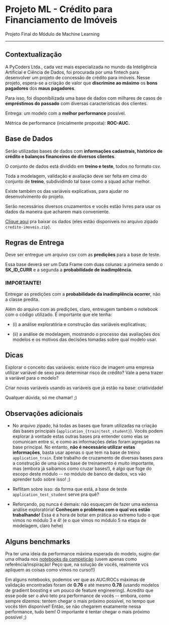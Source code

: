 # Projeto ML - Crédito para Financiamento de Imóveis

Projeto Final do Módulo de Machine Learning
______


## Contextualização

A PyCoders Ltda., cada vez mais especializada no mundo da Inteligência Artificial e Ciência de Dados, foi procurada por uma fintech para desenvolver um projeto de concessão de crédito para imóveis. Nesse projeto, espera-se a criação de valor que **discrimine ao máximo** os **bons pagadores** dos **maus pagadores**. 

Para isso, foi disponibilizada uma base de dados com milhares de casos de **empréstimos do passado** com diversas características dos clientes. 

Entrega: um modelo com a **melhor performance** possível.

Métrica de performance (inicialmente proposta): **ROC-AUC.**


## Base de Dados

Serão utilizadas bases de dados com **informações cadastrais, histórico de crédito e balanços financeiros de diversos clientes**. 

O conjunto de dados está dividido em **treino e teste**, todos no formato csv. 

Toda a modelagem, validação e avaliação deve ser feita em cima do conjunto de **treino**, subdividindo tal base como a squad achar melhor. 

Existe também os das variáveis explicativas, para ajudar no desenvolvimento do projeto. 

Serão necessários diversos cruzamentos e vocês estão livres para usar os dados da maneira que acharem mais conveniente.

[Clique aqui](https://drive.google.com/file/d/17fyteuN2MdGdbP5_Xq_sySN_yH91vTup/view) pra baixar os dados (eles estão disponiveis no arquivo zipado `credito-imoveis.zip`).

## Regras de Entrega

Deve ser entregue um arquivo csv com as **predições** para a base de teste.

Essa base deverá ser um Data Frame com duas colunas: a primeira sendo o **SK_ID_CURR** e a segunda a **probabilidade de inadimplência.**

### IMPORTANTE!

Entregar as predições com a **probabilidade da inadimplência ocorrer**, não a classe predita.

Além do arquivo com as predições, claro, entreugem também o notebook com o código utilizado. É importante que ele tenha:

- (i) a análise exploratória e construção das variáveis explicativas;

- (ii) a análise de modelagem, mostrando o processo das avaliações dos modelos e os motivos das decisões tomadas sobre qual modelo usar.

## Dicas


Explorar o conceito das variáveis: existe risco de imagem uma empresa utilizar variável de sexo para determinar risco de crédito? Vale a pena trazer a variável para o modelo?

Criar novas variáveis usando as variáveis que já estão na base: criatividade!

Qualquer dúvida, só me chamar! ;)


## Observações adicionais

- No arquivo zipado, há todas as bases que foram utilizadas na criação das bases principais (`application_{train|test_student}`). Vocês podem explorar à vontade estas outras bases pra entender como elas se comunicam entre si, e como as informações delas foram agregadas na base principal. No entanto, **não é necessário utilizar estas informações**, basta usar apenas o que tem na base de treino `application_train`. Este trabalho de cruzamento de diversas bases para a construção de uma única base de treinamento é muito importante, mas (embora já saibamos como cruzar bases!), é algo que foge do escopo deste módulo -- no módulo de banco de dados, vcs vão aprender tudo sobre isso! ;)

- Reflitam sobre isso: da forma que está, a base de teste `application_test_student` serve pra quê?

- Reforçando, pq nunca é demais: não esqueçam de fazer uma extensa análise exploratória! **Conheçam o problema com o qual vcs estão trabalhando!** Essa é a hora de botar em prática ao extremo tudo o que vimos no módulo 3 e 4! (e o que vimos no módulo 5 na etapa de modelagem, claro hehe)


## Alguns benchmarks

Pra ter uma ideia da performance máxima esperada do modelo, sugiro dar uma olhada nos [notebooks da competição](https://www.kaggle.com/c/home-credit-default-risk/code?competitionId=9120&sortBy=voteCount) (usem apenas como referência/inspiração! Peço que, na solução de vocês, realmente vcs apliquem as coisas como vimos no curso!!)

Em alguns notebooks, podemos ver que as AUC/ROCs máximas de validação encontradas foram de **0.76** e até mesmo **0.78** (usando modelos de gradient boosting e um pouco de feature engineering). Acredito que esse pode ser o alvo teto pra performance de vocês -- embora, como sempre dizemos: tentem chegar o mais próximo possível, no tempo que vocês têm disponível! Então, se não chegarem exatamente nessa performance, tudo bem! O importante é tentar chegar o mais próximo possível ;)
